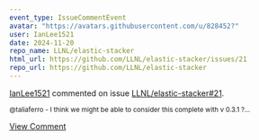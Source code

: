 ```yaml
---
event_type: IssueCommentEvent
avatar: "https://avatars.githubusercontent.com/u/828452?"
user: IanLee1521
date: 2024-11-20
repo_name: LLNL/elastic-stacker
html_url: https://github.com/LLNL/elastic-stacker/issues/21
repo_url: https://github.com/LLNL/elastic-stacker
---
```


<a href='https://github.com/IanLee1521' target='_blank'>IanLee1521</a> commented on issue <a href='https://github.com/LLNL/elastic-stacker/issues/21' target='_blank'>LLNL/elastic-stacker#21</a>.

<small>@taliaferro - I think we might be able to consider this complete with v 0.3.1 ?...</small>

<a href='https://github.com/LLNL/elastic-stacker/issues/21' target='_blank'>View Comment</a>